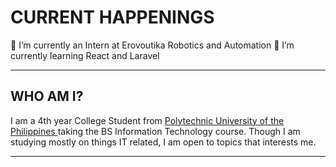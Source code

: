 # CURRENT HAPPENINGS

🔭 I’m currently an Intern at Erovoutika Robotics and Automation
🌱 I’m currently learning React and Laravel

<hr>

## WHO AM I?

<p>I am a 4th year College Student from <a href="https://www.pup.edu.ph/"> Polytechnic University of the Philippines </a> taking the BS Information Technology course. Though I am studying mostly on things IT related, I am open to topics that interests me.</p>

<hr>

<!-- ### INTERESTS? -->



<!--
**Code4V/Code4V** is a ✨ _special_ ✨ repository because its `README.md` (this file) appears on your GitHub profile.

Here are some ideas to get you started:

- 🔭 I’m currently working on ...
- 🌱 I’m currently learning ...
- 👯 I’m looking to collaborate on ...
- 🤔 I’m looking for help with ...
- 💬 Ask me about ...
- 📫 How to reach me: ...
- 😄 Pronouns: ...
- ⚡ Fun fact: ...
-->
